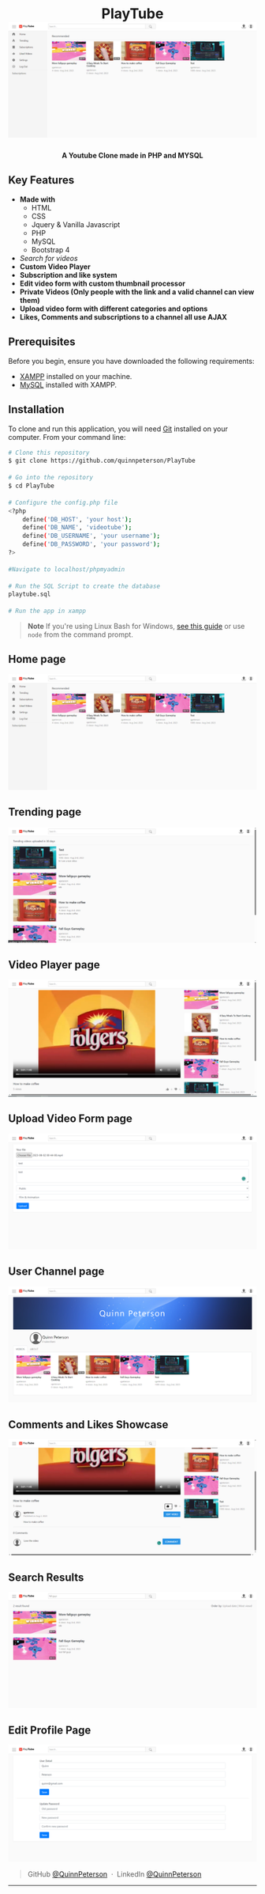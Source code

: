 <h1 align="center">
PlayTube

<img alt="header" src="https://github.com/QuinnPeterson/QuinnPeterson/blob/main/projects/Playtube/Screenshot%20(6).png?raw=true" class="Box-sc-g0xbh4-0 kzRgrI">

</h1>

<h4 align="center">A Youtube Clone made in PHP and MYSQL</h4>

## Key Features

- **Made with**
  - HTML
  - CSS
  - Jquery & Vanilla Javascript
  - PHP
  - MySQL
  - Bootstrap 4
- _Search for videos_
- **Custom Video Player**
- **Subscription and like system**
- **Edit video form with custom thumbnail processor**
- **Private Videos (Only people with the link and a valid channel can view them)**
- **Upload video form with different categories and options**
- **Likes, Comments and subscriptions to a channel all use AJAX**

## Prerequisites

Before you begin, ensure you have downloaded the following requirements:

- [XAMPP](https://www.apachefriends.org/index.html) installed on your machine.
- [MySQL](https://www.mysql.com/downloads/) installed with XAMPP.

## Installation

To clone and run this application, you will need [Git](https://git-scm.com) installed on your computer. From your command line:

```bash
# Clone this repository
$ git clone https://github.com/quinnpeterson/PlayTube

# Go into the repository
$ cd PlayTube

# Configure the config.php file
<?php
	define('DB_HOST', 'your host');
	define('DB_NAME', 'videotube');
	define('DB_USERNAME', 'your username');
	define('DB_PASSWORD', 'your password');
?>

#Navigate to localhost/phpmyadmin

# Run the SQL Script to create the database
playtube.sql

# Run the app in xampp

```

> **Note**
> If you're using Linux Bash for Windows, [see this guide](https://www.howtogeek.com/261575/how-to-run-graphical-linux-desktop-applications-from-windows-10s-bash-shell/) or use `node` from the command prompt.

## Home page

<img alt="header" src="https://github.com/QuinnPeterson/QuinnPeterson/blob/main/projects/Playtube/Screenshot%20(6).png?raw=true" class="Box-sc-g0xbh4-0 kzRgrI">

## Trending page

<img alt="Screenshot (10).png" src="https://github.com/QuinnPeterson/QuinnPeterson/blob/main/projects/Playtube/Screenshot%20(10).png?raw=true" data-hpc="true" class="Box-sc-g0xbh4-0 kzRgrI">

## Video Player page

<img alt="Screenshot (10).png" src="https://github.com/QuinnPeterson/QuinnPeterson/blob/main/projects/Playtube/Screenshot%20(13).png?raw=true" data-hpc="true" class="Box-sc-g0xbh4-0 kzRgrI">

## Upload Video Form page

<img alt="Screenshot (10).png" src="https://github.com/QuinnPeterson/QuinnPeterson/blob/main/projects/Playtube/Screenshot%20(11).png?raw=true" data-hpc="true" class="Box-sc-g0xbh4-0 kzRgrI">

## User Channel page

<img alt="Screenshot (10).png" src="https://github.com/QuinnPeterson/QuinnPeterson/blob/main/projects/Playtube/Screenshot%20(12).png?raw=true" data-hpc="true" class="Box-sc-g0xbh4-0 kzRgrI">

## Comments and Likes Showcase

<img alt="Screenshot (10).png" src="https://github.com/QuinnPeterson/QuinnPeterson/blob/main/projects/Playtube/Screenshot%20(14).png?raw=true" data-hpc="true" class="Box-sc-g0xbh4-0 kzRgrI">

## Search Results

<img alt="Screenshot (10).png" src="https://github.com/QuinnPeterson/QuinnPeterson/blob/main/projects/Playtube/Screenshot%20(7).png?raw=true" data-hpc="true" class="Box-sc-g0xbh4-0 kzRgrI">

## Edit Profile Page

<img alt="Screenshot (10).png" src="https://github.com/QuinnPeterson/QuinnPeterson/blob/main/projects/Playtube/Screenshot%20(9).png?raw=true" data-hpc="true" class="Box-sc-g0xbh4-0 kzRgrI">

> GitHub [@QuinnPeterson](https://github.com/QuinnPeterson) &nbsp;&middot;&nbsp;
> LinkedIn [@QuinnPeterson](https://www.linkedin.com/in/quinn-peterson-software-engineer/)

---
